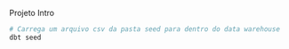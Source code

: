 Projeto Intro

```bash
# Carrega um arquivo csv da pasta seed para dentro do data warehouse
dbt seed
```
